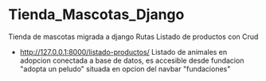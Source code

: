 # Tienda_Mascotas_Django
Tienda de mascotas migrada a django
Rutas 
Listado de productos con Crud
- http://127.0.0.1:8000/listado-productos/
Listado de animales en adopcion conectada a base de datos, es accesible desde fundacion "adopta un peludo" situada en opcion del navbar "fundaciones"
